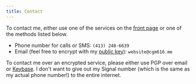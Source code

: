 ```yaml
---
title: Contact
---
```


To contact me, either use one of the services on the [front page](/) or one of the methods listed below.

- Phone number for calls or SMS: `(413) 248-6639`
- Email (feel free to encrypt with my [public key](/pgp_key.asc)): `website@cgm616.me`

To contact me over an encrypted service, please either use PGP over email or [Keybase](https://keybase.io/cgm616/).
I don't want to give out my Signal number (which is the same as my actual phone number!) to the entire internet.

